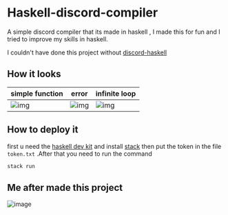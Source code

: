 # Haskell-discord-compiler

A simple discord compiler that its made in haskell , I made this for fun and I tried to improve my skills in haskell.

I couldn't have done this project without [discord-haskell](https://hackage.haskell.org/package/discord-haskell)
## How it looks
| simple function| error| infinite loop|
|--|--|--|
|![img](https://media.discordapp.net/attachments/820472030474272769/857759230135762964/Screen_Shot_2021-06-24_at_18.08.10.png?width=1237&height=941)|![img](https://media.discordapp.net/attachments/820472030474272769/857762776840011786/Screen_Shot_2021-06-24_at_18.22.50.png?width=1232&height=943)|![img](https://media.discordapp.net/attachments/820472030474272769/857521599782715392/Screen_Shot_2021-06-24_at_2.24.29.png)


## How to deploy it

first u need the [haskell dev kit](https://www.haskell.org/downloads/#linux-mac-freebsd) and  install [stack](https://docs.haskellstack.org/en/stable/README/) then put the token  in the file `token.txt` .After that you need to run the command 
```bash
stack run
```

## Me after made this project
![image](https://media1.tenor.com/images/9385eb15bbb7a5d76357a1a59544b072/tenor.gif?itemid=12496470)
